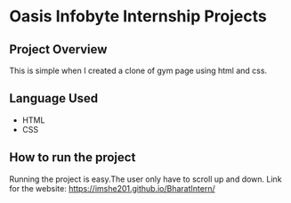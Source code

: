 # Oasis Infobyte Internship Projects
## Project Overview

This is simple when I created a clone of gym page using html and css.

## Language Used

<ul>
  <li> HTML </li>
  <li> CSS </li>
</ul>

## How to run the project

Running the project is easy.The user only have to scroll up and down.
Link for the website: https://imshe201.github.io/BharatIntern/


